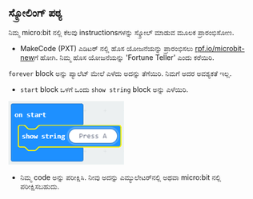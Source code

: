 ## ಸ್ಕ್ರೋಲಿಂಗ್ ಪಠ್ಯ

ನಿಮ್ಮ micro:bit ನಲ್ಲಿ ಕೆಲವು instructionsಗಳನ್ನು ಸ್ಕ್ರೋಲ್ ಮಾಡುವ ಮೂಲಕ ಪ್ರಾರಂಭಿಸೋಣ.

+ MakeCode (PXT) ಎಡಿಟರ್ ನಲ್ಲಿ ಹೊಸ ಯೋಜನೆಯನ್ನು ಪ್ರಾರಂಭಿಸಲು <a href="https://rpf.io/microbit-new" target="_blank">rpf.io/microbit-new</a>ಗೆ ಹೋಗಿ. ನಿಮ್ಮ ಹೊಸ ಯೋಜನೆಯನ್ನು 'Fortune Teller' ಎಂದು ಕರೆಯಿರಿ. 

` forever ` block ಅನ್ನು ಪ್ಯಾಲೆಟ್ ಮೇಲೆ ಎಳೆದು ಅದನ್ನು ತೆಗೆಯಿರಿ. ನಿಮಗೆ ಅದರ ಅವಶ್ಯಕತೆ ಇಲ್ಲ.

+ `start` block ಒಳಗೆ ಒಂದು `show string` block ಅನ್ನು ಎಳೆಯಿರಿ.

![screenshot](images/fortune-press-a.png)

+ ನಿಮ್ಮ code ಅನ್ನು ಪರೀಕ್ಷಿಸಿ. ನೀವು ಅದನ್ನು ಎಮ್ಯುಲೇಟರ್‌ನಲ್ಲಿ ಅಥವಾ micro:bit ನಲ್ಲಿ ಪರೀಕ್ಷಿಸಬಹುದು.